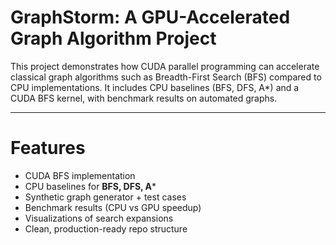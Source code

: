 # GraphStorm: A GPU-Accelerated Graph Algorithm Project

This project demonstrates how CUDA parallel programming can accelerate classical graph algorithms such as Breadth-First Search (BFS) compared to CPU implementations. It includes CPU baselines (BFS, DFS, A*) and a CUDA BFS kernel, with benchmark results on automated graphs.

---

# Features
- CUDA BFS implementation  
- CPU baselines for **BFS, DFS, A***  
- Synthetic graph generator + test cases  
- Benchmark results (CPU vs GPU speedup)  
- Visualizations of search expansions  
- Clean, production-ready repo structure  
